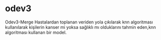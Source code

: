 # odev3
Odev3-Merge
Hastalardan toplanan veriden yola çıkılarak knn algoritması kullanılarak kişilerin kanser mi yoksa sağlıklı mı olduklarını tahmin eden,knn algoritması kullanan bir model.
